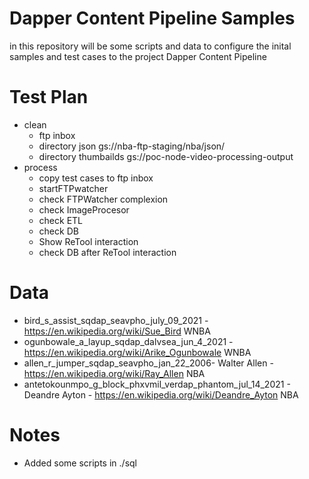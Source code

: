# Dapper Content Pipeline Samples

in this repository will be some scripts and data to configure the inital samples and test cases to the project Dapper Content Pipeline 

# Test Plan
- clean 
    - ftp inbox
    - directory json gs://nba-ftp-staging/nba/json/
    - directory thumbailds gs://poc-node-video-processing-output
- process
    - copy test cases to ftp inbox
    - startFTPwatcher
    - check FTPWatcher complexion
    - check ImageProcesor 
    - check ETL
    - check DB
    - Show ReTool interaction
    - check DB after ReTool interaction



# Data
- bird_s_assist_sqdap_seavpho_july_09_2021 - https://en.wikipedia.org/wiki/Sue_Bird WNBA
- ogunbowale_a_layup_sqdap_dalvsea_jun_4_2021 - https://en.wikipedia.org/wiki/Arike_Ogunbowale WNBA
- allen_r_jumper_sqdap_seavpho_jan_22_2006- Walter Allen - https://en.wikipedia.org/wiki/Ray_Allen NBA
- antetokounmpo_g_block_phxvmil_verdap_phantom_jul_14_2021 - Deandre Ayton - https://en.wikipedia.org/wiki/Deandre_Ayton NBA


# Notes
- Added some scripts in ./sql